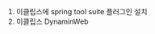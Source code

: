  1. 이클립스에 spring tool suite 플러그인 설치
 2. 이클립스 DynaminWeb
<!--stackedit_data:
eyJoaXN0b3J5IjpbNDc2NzYxODhdfQ==
-->
